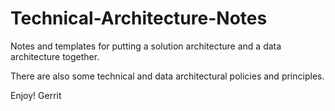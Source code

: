 # Technical-Architecture-Notes

Notes and templates for putting a solution architecture and a data architecture together.

There are also some technical and data architectural policies and principles.

Enjoy!
Gerrit
